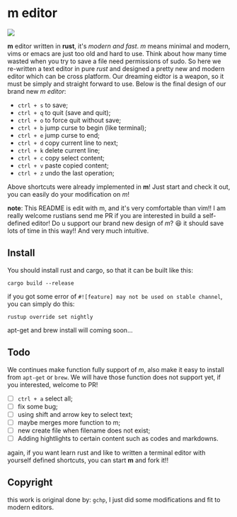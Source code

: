 # m editor

![](https://s2.ax1x.com/2019/07/03/ZYcMPx.png)



**m** editor written in **rust**, it's *modern and fast*. *m* means minimal and modern, vims or emacs are just too old and hard to use. Think about how many time wasted when you try to save a file need permissions of sudo.
So here we re-written a text editor in pure *rust* and designed a pretty new and modern editor which can be cross platform. Our dreaming eidtor is a weapon, so it must be simply and straight forward to use.
Below is the final design of our brand new *m editor*:

- `ctrl + s` to save;
- `ctrl + q` to quit (save and quit);
- `ctrl + o` to force quit without save;
- `ctrl + b` jump curse to begin (like terminal);
- `ctrl + e` jump curse to end;
- `ctrl + d` copy current line to next;
- `ctrl + k` delete current line;
- `ctrl + c` copy select content;
- `ctrl + v` paste copied content;
- `ctrl + z` undo the last operation;



Above shortcuts were already implemented in **m**! Just start and check it out, you can easily do your modification on *m*!


**note**:
This README is edit with m, and it's very comfortable than vim!! I am really welcome rustians send me PR if you are interested in build a self-defined editor! Do u support our brand new design of *m*? 😆 it should save lots of time in this way!! And very much intuitive.




## Install

You should install rust and cargo, so that it can be built like this:

```
cargo build --release
```
if you got some error of `#![feature] may not be used on stable channel`, you can simply do this:

```
rustup override set nightly
```

apt-get and brew install will coming soon...



## Todo

We continues make function fully support of *m*, also make it easy to install from `apt-get` or `brew`. We will have those function does not support yet, if you interested, welcome to PR!

- [ ] `ctrl + a` select all;
- [ ] fix some bug;
- [ ] using shift and arrow key to select text;
- [ ] maybe merges more function to m;
- [ ] new create file when filename does not exist;
- [ ] Adding hightlights to certain content such as codes and markdowns.

again, if you want learn rust and like to written a terminal editor with yourself defined shortcuts, you can start **m** and fork it!!


## Copyright

this work is original done by: `gchp`, I just did some modifications and fit to modern editors.